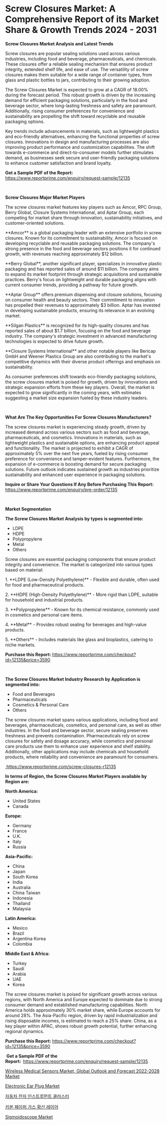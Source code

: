 <p><h1>Screw Closures Market: A Comprehensive Report of its Market Share & Growth Trends 2024 - 2031</h1></p><p><strong>Screw Closures Market Analysis and Latest Trends</strong></p>
<p><p>Screw closures are popular sealing solutions used across various industries, including food and beverage, pharmaceuticals, and chemicals. These closures offer a reliable sealing mechanism that ensures product integrity, extended shelf life, and ease of use. The versatility of screw closures makes them suitable for a wide range of container types, from glass and plastic bottles to jars, contributing to their growing adoption.</p><p>The Screw Closures Market is expected to grow at a CAGR of 18.00% during the forecast period. This robust growth is driven by the increasing demand for efficient packaging solutions, particularly in the food and beverage sector, where long-lasting freshness and safety are paramount. Additionally, rising consumer preferences for convenience and sustainability are propelling the shift toward recyclable and reusable packaging options.</p><p>Key trends include advancements in materials, such as lightweight plastics and eco-friendly alternatives, enhancing the functional properties of screw closures. Innovations in design and manufacturing processes are also improving product performance and customization capabilities. The shift towards e-commerce and direct-to-consumer models further stimulates demand, as businesses seek secure and user-friendly packaging solutions to enhance customer satisfaction and brand loyalty.</p></p>
<p><strong>Get a Sample PDF of the Report:&nbsp;</strong> <a href="https://www.reportprime.com/enquiry/request-sample/12135">https://www.reportprime.com/enquiry/request-sample/12135</a></p>
<p>&nbsp;</p>
<p><strong>Screw Closures Major Market Players</strong></p>
<p><p>The screw closures market features key players such as Amcor, RPC Group, Berry Global, Closure Systems International, and Aptar Group, each competing for market share through innovation, sustainability initiatives, and customer-oriented solutions. </p><p>**Amcor** is a global packaging leader with an extensive portfolio in screw closures. Known for its commitment to sustainability, Amcor is focused on developing recyclable and reusable packaging solutions. The company's strong presence in the food and beverage sectors positions it for continued growth, with revenues reaching approximately $12 billion.</p><p>**Berry Global**, another significant player, specializes in innovative plastic packaging and has reported sales of around $11 billion. The company aims to expand its market footprint through strategic acquisitions and sustainable practices. Berry's focus on lightweight and durable packaging aligns with current consumer trends, providing a pathway for future growth.</p><p>**Aptar Group** offers premium dispensing and closure solutions, focusing on consumer health and beauty sectors. Their commitment to innovation has propelled their revenues to approximately $3 billion. Aptar has invested in developing sustainable products, ensuring its relevance in an evolving market.</p><p>**Silgan Plastics** is recognized for its high-quality closures and has reported sales of about $1.7 billion, focusing on the food and beverage industry. The company's strategic investment in advanced manufacturing technologies is expected to drive future growth.</p><p>**Closure Systems International** and other notable players like Bericap GmbH and Weener Plastics Group are also contributing to the market's competitive dynamics with their diverse product offerings and emphasis on sustainability.</p><p>As consumer preferences shift towards eco-friendly packaging solutions, the screw closures market is poised for growth, driven by innovations and strategic expansion efforts from these key players. Overall, the market is expected to grow significantly in the coming years, with estimates suggesting a market size expansion fueled by these industry leaders.</p></p>
<p>&nbsp;</p>
<p><strong>What Are The Key Opportunities For Screw Closures Manufacturers?</strong></p>
<p><p>The screw closures market is experiencing steady growth, driven by increased demand across various sectors such as food and beverage, pharmaceuticals, and cosmetics. Innovations in materials, such as lightweight plastics and sustainable options, are enhancing product appeal and functionality. The market is projected to exhibit a CAGR of approximately 5% over the next five years, fueled by rising consumer preference for convenience and tamper-evident features. Furthermore, the expansion of e-commerce is boosting demand for secure packaging solutions. Future outlook indicates sustained growth as industries prioritize sustainability and enhanced user experience in packaging solutions.</p></p>
<p><strong>Inquire or Share Your Questions If Any Before Purchasing This Report:</strong> <a href="https://www.reportprime.com/enquiry/pre-order/12135">https://www.reportprime.com/enquiry/pre-order/12135</a></p>
<p>&nbsp;</p>
<p><strong>Market Segmentation</strong></p>
<p><strong>The Screw Closures Market Analysis by types is segmented into:</strong></p>
<p><ul><li>LDPE</li><li>HDPE</li><li>Polypropylene</li><li>Metal</li><li>Others</li></ul></p>
<p><p>Screw closures are essential packaging components that ensure product integrity and convenience. The market is categorized into various types based on material: </p><p>1. **LDPE (Low-Density Polyethylene)** - Flexible and durable, often used for food and pharmaceutical products.</p><p>2. **HDPE (High-Density Polyethylene)** - More rigid than LDPE, suitable for household and industrial products.</p><p>3. **Polypropylene** - Known for its chemical resistance, commonly used in cosmetics and personal care items.</p><p>4. **Metal** - Provides robust sealing for beverages and high-value products.</p><p>5. **Others** - Includes materials like glass and bioplastics, catering to niche markets.</p></p>
<p><strong>Purchase this Report:&nbsp;</strong><a href="https://www.reportprime.com/checkout?id=12135&price=3590">https://www.reportprime.com/checkout?id=12135&price=3590</a></p>
<p>&nbsp;</p>
<p><strong>The Screw Closures Market Industry Research by Application is segmented into:</strong></p>
<p><ul><li>Food and Beverages</li><li>Pharmaceuticals</li><li>Cosmetics & Personal Care</li><li>Others</li></ul></p>
<p><p>The screw closures market spans various applications, including food and beverages, pharmaceuticals, cosmetics, and personal care, as well as other industries. In the food and beverage sector, secure sealing preserves freshness and prevents contamination. Pharmaceuticals rely on screw closures for safety and dosage accuracy, while cosmetics and personal care products use them to enhance user experience and shelf stability. Additionally, other applications may include chemicals and household products, where reliability and convenience are paramount for consumers.</p></p>
<p><a href="https://www.reportprime.com/screw-closures-r12135">&nbsp;https://www.reportprime.com/screw-closures-r12135</a></p>
<p><strong>In terms of Region, the Screw Closures Market Players available by Region are:</strong></p>
<p>
    <p> <strong> North America: </strong>
        <ul>
            <li>United States</li>
            <li>Canada</li>
        </ul>
        </p> 
    <p> <strong> Europe: </strong>
        <ul>
            <li>Germany</li>
            <li>France</li>
            <li>U.K.</li>
            <li>Italy</li>
            <li>Russia</li>
        </ul>
        </p> 
    <p> <strong> Asia-Pacific: </strong>
        <ul>
            <li>China</li>
            <li>Japan</li>
            <li>South Korea</li>
            <li>India</li>
            <li>Australia</li>
            <li>China Taiwan</li>
            <li>Indonesia</li>
            <li>Thailand</li>
            <li>Malaysia</li>
        </ul>
        </p> 
    <p> <strong> Latin America: </strong>
        <ul>
            <li>Mexico</li>
            <li>Brazil</li>
            <li>Argentina Korea</li>
            <li>Colombia</li>
        </ul>
        </p> 
    <p> <strong> Middle East & Africa: </strong>
        <ul>
            <li>Turkey</li>
            <li>Saudi</li>
            <li>Arabia</li>
            <li>UAE</li>
            <li>Korea</li>
        </ul>
    </p>
    </p>
<p><p>The screw closures market is poised for significant growth across various regions, with North America and Europe expected to dominate due to strong consumer demand and established manufacturing capabilities. North America holds approximately 30% market share, while Europe accounts for around 28%. The Asia-Pacific region, driven by rapid industrialization and rising disposable incomes, is estimated to reach a 25% share. China, as a key player within APAC, shows robust growth potential, further enhancing regional dynamics.</p></p>
<p><strong>Purchase this Report: </strong><a href="https://www.reportprime.com/checkout?id=12135&price=3590">https://www.reportprime.com/checkout?id=12135&price=3590</a></p>
<p>&nbsp;<strong>Get a Sample PDF of the Report:&nbsp;&nbsp;</strong><a href="https://www.reportprime.com/enquiry/request-sample/12135">https://www.reportprime.com/enquiry/request-sample/12135</a></p>
<p><strong></strong></p>
<p><p><a href="https://medium.com/@theresa.lee545/the-wireless-medical-sensors-market-global-outlook-and-forecast-2022-2028-market-is-anticipated-37b76c8ceef9">Wireless Medical Sensors Market, Global Outlook and Forecast 2022-2028 Market</a></p><p><a href="https://github.com/WillieWoodard/Market-Research-Report-List-6/blob/main/electronic-ear-plug-market.md">Electronic Ear Plug Market</a></p><p><a href="https://medium.com/@dewayneber2023/%EC%9E%90%EB%8F%99%EC%B0%A8-%EC%A0%84%EC%9E%90-%EA%B3%84%EA%B8%B0%ED%8C%90-%EC%8B%9C%EC%9E%A5-%EA%B8%80%EB%A1%9C%EB%B2%8C-%EC%8B%9C%EC%9E%A5-%EB%8F%99%ED%96%A5-%EB%B0%8F-%EC%8B%9C%EC%9E%A5-%EC%A0%84%EB%A7%9D-2024-2031-1ac82ecfa475">자동차 전자 인스트루먼트 클러스터</a></p><p><a href="https://medium.com/@robertojones8678/carbon-paper-gas-diffusion-layer-market-%EC%9D%98-%EA%B8%80%EB%A1%9C%EB%B2%8C-%EC%8B%9C%EC%9E%A5-%EA%B0%9C%EC%9A%94%EB%8A%94-%EC%A0%84-%EC%84%B8%EA%B3%84-%EB%B0%8F-%EC%A3%BC%EC%9A%94-%EC%8B%9C%EC%9E%A5%EC%9D%98-%EC%82%B0%EC%97%85%EC%97%90-%EC%98%81%ED%96%A5%EC%9D%84-%EB%AF%B8%EC%B9%98%EB%8A%94-%EC%A3%BC%EC%9A%94-%ED%8A%B8%EB%A0%8C%EB%93%9C%EC%97%90-%EB%8C%80%ED%95%9C-%EB%8F%85%ED%8A%B9%ED%95%9C-%EA%B4%80%EC%A0%90%EC%9D%84-2381ff1b4edd">카본 페이퍼 가스 확산 레이어</a></p><p><a href="https://www.linkedin.com/pulse/global-sigmoidoscope-market-sector2024-2031-metrics-vsksc?trackingId=f37B3ZlORcCFrQInMSZP1Q%3D%3D">Sigmoidoscope Market</a></p></p>